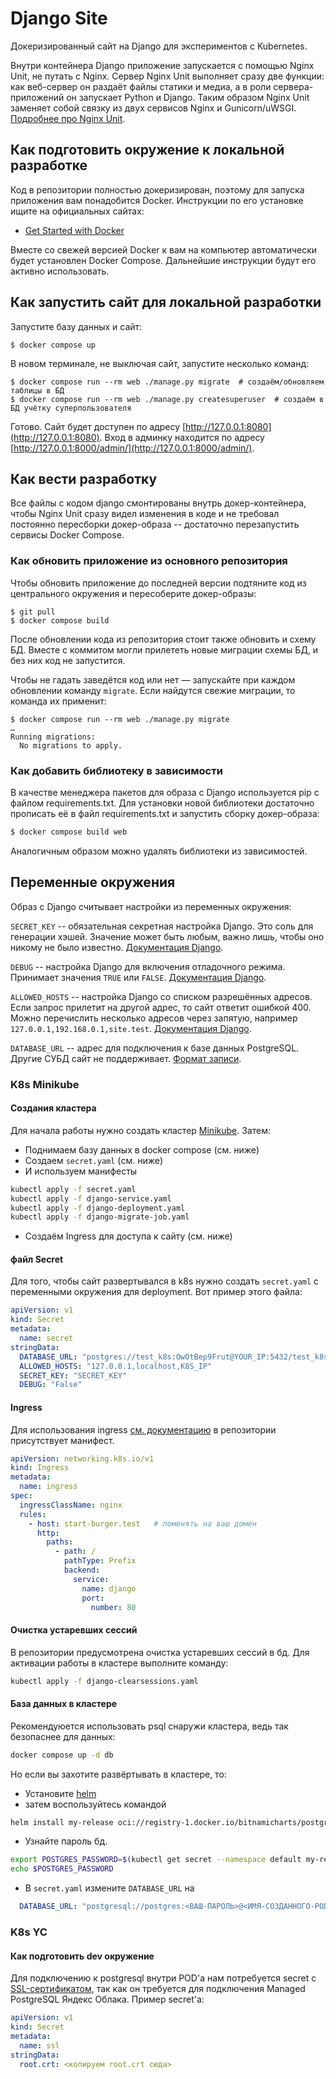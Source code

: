 # Django Site

Докеризированный сайт на Django для экспериментов с Kubernetes.

Внутри контейнера Django приложение запускается с помощью Nginx Unit, не путать с Nginx. Сервер Nginx Unit выполняет сразу две функции: как веб-сервер он раздаёт файлы статики и медиа, а в роли сервера-приложений он запускает Python и Django. Таким образом Nginx Unit заменяет собой связку из двух сервисов Nginx и Gunicorn/uWSGI. [Подробнее про Nginx Unit](https://unit.nginx.org/).

## Как подготовить окружение к локальной разработке

Код в репозитории полностью докеризирован, поэтому для запуска приложения вам понадобится Docker. Инструкции по его установке ищите на официальных сайтах:

- [Get Started with Docker](https://www.docker.com/get-started/)

Вместе со свежей версией Docker к вам на компьютер автоматически будет установлен Docker Compose. Дальнейшие инструкции будут его активно использовать.

## Как запустить сайт для локальной разработки

Запустите базу данных и сайт:

```shell
$ docker compose up
```

В новом терминале, не выключая сайт, запустите несколько команд:

```shell
$ docker compose run --rm web ./manage.py migrate  # создаём/обновляем таблицы в БД
$ docker compose run --rm web ./manage.py createsuperuser  # создаём в БД учётку суперпользователя
```

Готово. Сайт будет доступен по адресу [http://127.0.0.1:8080](http://127.0.0.1:8080). Вход в админку находится по адресу [http://127.0.0.1:8000/admin/](http://127.0.0.1:8000/admin/).

## Как вести разработку

Все файлы с кодом django смонтированы внутрь докер-контейнера, чтобы Nginx Unit сразу видел изменения в коде и не требовал постоянно пересборки докер-образа -- достаточно перезапустить сервисы Docker Compose.

### Как обновить приложение из основного репозитория

Чтобы обновить приложение до последней версии подтяните код из центрального окружения и пересоберите докер-образы:

``` shell
$ git pull
$ docker compose build
```

После обновлении кода из репозитория стоит также обновить и схему БД. Вместе с коммитом могли прилететь новые миграции схемы БД, и без них код не запустится.

Чтобы не гадать заведётся код или нет — запускайте при каждом обновлении команду `migrate`. Если найдутся свежие миграции, то команда их применит:

```shell
$ docker compose run --rm web ./manage.py migrate
…
Running migrations:
  No migrations to apply.
```

### Как добавить библиотеку в зависимости

В качестве менеджера пакетов для образа с Django используется pip с файлом requirements.txt. Для установки новой библиотеки достаточно прописать её в файл requirements.txt и запустить сборку докер-образа:

```sh
$ docker compose build web
```

Аналогичным образом можно удалять библиотеки из зависимостей.

<a name="env-variables"></a>
## Переменные окружения

Образ с Django считывает настройки из переменных окружения:

`SECRET_KEY` -- обязательная секретная настройка Django. Это соль для генерации хэшей. Значение может быть любым, важно лишь, чтобы оно никому не было известно. [Документация Django](https://docs.djangoproject.com/en/3.2/ref/settings/#secret-key).

`DEBUG` -- настройка Django для включения отладочного режима. Принимает значения `TRUE` или `FALSE`. [Документация Django](https://docs.djangoproject.com/en/3.2/ref/settings/#std:setting-DEBUG).

`ALLOWED_HOSTS` -- настройка Django со списком разрешённых адресов. Если запрос прилетит на другой адрес, то сайт ответит ошибкой 400. Можно перечислить несколько адресов через запятую, например `127.0.0.1,192.168.0.1,site.test`. [Документация Django](https://docs.djangoproject.com/en/3.2/ref/settings/#allowed-hosts).

`DATABASE_URL` -- адрес для подключения к базе данных PostgreSQL. Другие СУБД сайт не поддерживает. [Формат записи](https://github.com/jacobian/dj-database-url#url-schema).


### K8s Minikube
#### Создания кластера
Для начала работы нужно создать кластер [Minikube](https://minikube.sigs.k8s.io/docs/).
Затем:
- Поднимаем базу данных в docker compose (см. ниже)
- Создаем `secret.yaml` (см. ниже)
- И используем манифесты
```bash
kubectl apply -f secret.yaml
kubectl apply -f django-service.yaml 
kubectl apply -f django-deployment.yaml
kubectl apply -f django-migrate-job.yaml
```
- Создаём Ingress для доступа к сайту (см. ниже)
#### файл Secret
Для того, чтобы сайт развертывался в k8s нужно создать `secret.yaml` с переменными окружения для deployment.
Вот пример этого файла:
```yaml
apiVersion: v1
kind: Secret
metadata:
  name: secret
stringData:
  DATABASE_URL: "postgres://test_k8s:OwOtBep9Frut@YOUR_IP:5432/test_k8s"
  ALLOWED_HOSTS: "127.0.0.1,localhost,K8S_IP"
  SECRET_KEY: "SECRET_KEY"
  DEBUG: "False"
```
#### Ingress
Для использования ingress [см. документацию](https://kubernetes.io/docs/concepts/services-networking/ingress/) в репозитории присутствует манифест.
```yaml
apiVersion: networking.k8s.io/v1
kind: Ingress
metadata:
  name: ingress
spec:
  ingressClassName: nginx
  rules:
    - host: start-burger.test   # поменять на ваш домен
      http:
        paths:
          - path: /
            pathType: Prefix
            backend:
              service:
                name: django
                port:
                  number: 80
```
#### Очистка устаревших сессий
В репозитории предусмотрена очистка устаревших сессий в бд. Для активации работы в кластере выполните команду:
```bash
kubectl apply -f django-clearsessions.yaml
```
#### База данных в кластере
Рекомендуюется использовать psql снаружи кластера, ведь так безопаснее для данных:
```bash
docker compose up -d db
```

Но если вы захотите развёртывать в кластере, то:

- Установите [helm](https://helm.sh/)
- затем воспользуйтесь командой
```bash
helm install my-release oci://registry-1.docker.io/bitnamicharts/postgresql
```
- Узнайте пароль бд.
```bash
export POSTGRES_PASSWORD=$(kubectl get secret --namespace default my-release-postgresql -o jsonpath="{.data.postgres-password}" | base64 -d)
echo $POSTGRES_PASSWORD
```
- В `secret.yaml` измените `DATABASE_URL` на
```yaml
  DATABASE_URL: "postgresql://postgres:<ВАШ-ПАРОЛЬ>@<ИМЯ-СОЗДАННОГО-POD>.default.svc.cluster.local:5432/postgres"
```
### K8s YC
#### Как подготовить dev окружение
Для подключению к postgresql внутри POD'a нам потребуется secret с [SSL-сертификатом](https://yandex.cloud/ru/docs/managed-postgresql/operations/connect), так как он требуется для подключения Managed PostgreSQL Яндекс Облака.
Пример secret'a:
```yaml
apiVersion: v1
kind: Secret
metadata:
  name: ssl
stringData:
  root.crt: <копируем root.crt сюда>
```
